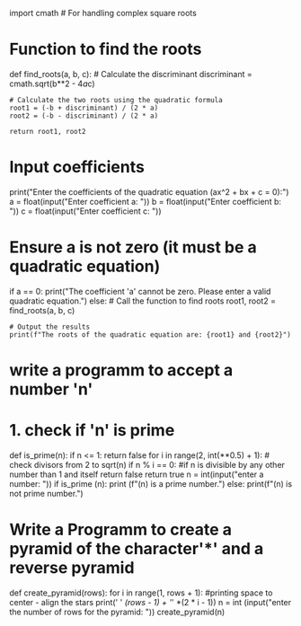 import cmath  # For handling complex square roots

# Function to find the roots
def find_roots(a, b, c):
    # Calculate the discriminant
    discriminant = cmath.sqrt(b**2 - 4*a*c)

    # Calculate the two roots using the quadratic formula
    root1 = (-b + discriminant) / (2 * a)
    root2 = (-b - discriminant) / (2 * a)

    return root1, root2

# Input coefficients
print("Enter the coefficients of the quadratic equation (ax^2 + bx + c = 0):")
a = float(input("Enter coefficient a: "))
b = float(input("Enter coefficient b: "))
c = float(input("Enter coefficient c: "))

# Ensure a is not zero (it must be a quadratic equation)
if a == 0:
    print("The coefficient 'a' cannot be zero. Please enter a valid quadratic equation.")
else:
    # Call the function to find roots
    root1, root2 = find_roots(a, b, c)

    # Output the results
    print(f"The roots of the quadratic equation are: {root1} and {root2}")
# write a programm to accept a number 'n'
# 1. check if 'n' is prime
def is_prime(n):
    if n <= 1:
        return false
    for i in range(2, int(**0.5) + 1):
        # check divisors from 2 to sqrt(n)
        if n % i == 0:    #if n is divisible by any other number than 1 and itself
            return false
        return true
    n = int(input("enter a number: "))
    if is_prime (n):
        print (f"(n) is a prime number.")
    else:
     print(f"(n) is not prime number.")
     
# Write a Programm to create a pyramid of the character'*' and a reverse pyramid
def create_pyramid(rows):
    for i in range(1, rows + 1):
#printing space to center - align the stars
        print(' ' *(rows - 1) + '*' *(2 * i - 1))
n = int (input("enter the number of rows for the pyramid: "))
create_pyramid(n)
